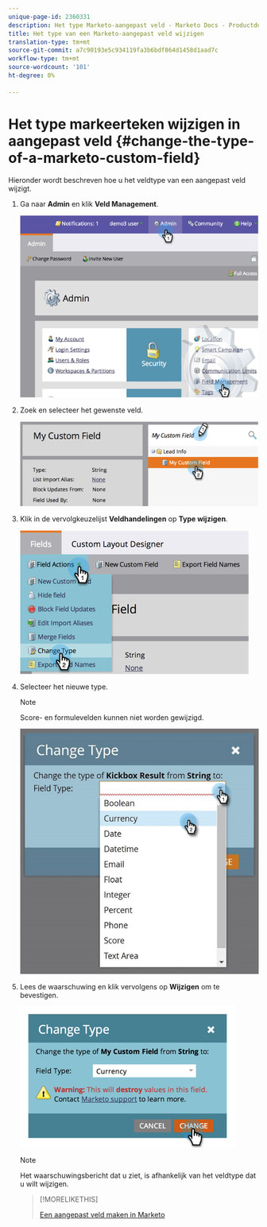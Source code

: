 ```yaml
---
unique-page-id: 2360331
description: Het type Marketo-aangepast veld - Marketo Docs - Productdocumentatie wijzigen
title: Het type van een Marketo-aangepast veld wijzigen
translation-type: tm+mt
source-git-commit: a7c90193e5c934119fa3b6bdf864d1458d1aad7c
workflow-type: tm+mt
source-wordcount: '101'
ht-degree: 0%

---
```



# Het type markeerteken wijzigen in aangepast veld {#change-the-type-of-a-marketo-custom-field}

Hieronder wordt beschreven hoe u het veldtype van een aangepast veld wijzigt.

1. Ga naar **Admin** en klik **Veld Management**.

   ![](assets/image2014-9-18-13-3a4-3a39.png)

1. Zoek en selecteer het gewenste veld.

   ![](assets/image2014-9-18-13-3a4-3a48.png)

1. Klik in de vervolgkeuzelijst **Veldhandelingen** op **Type wijzigen**.

   ![](assets/image2014-9-18-13-3a4-3a57.png)

1. Selecteer het nieuwe type.

   >[!NOTE]
   >
   >Score- en formulevelden kunnen niet worden gewijzigd.

   ![](assets/change-the-type-of-a-marketo-custom-field-4.png)

1. Lees de waarschuwing en klik vervolgens op **Wijzigen** om te bevestigen.

   ![](assets/image2014-9-18-13-3a5-3a23.png)

   >[!NOTE]
   >
   >Het waarschuwingsbericht dat u ziet, is afhankelijk van het veldtype dat u wilt wijzigen.

   >[!MORELIKETHIS]
   >
   >[Een aangepast veld maken in Marketo](/help/marketo/product-docs/administration/field-management/create-a-custom-field-in-marketo.md)
